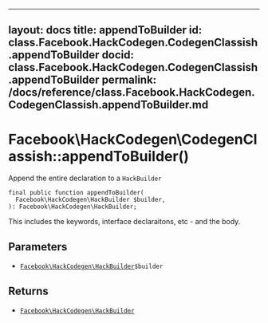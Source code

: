 
***

layout: docs
title: appendToBuilder
id: class.Facebook.HackCodegen.CodegenClassish.appendToBuilder
docid: class.Facebook.HackCodegen.CodegenClassish.appendToBuilder
permalink: /docs/reference/class.Facebook.HackCodegen.CodegenClassish.appendToBuilder.md
---







# Facebook\\HackCodegen\\CodegenClassish::appendToBuilder()




Append the entire declaration to a ` HackBuilder `




``` Hack
final public function appendToBuilder(
  Facebook\HackCodegen\HackBuilder $builder,
): Facebook\HackCodegen\HackBuilder;
```




This includes the keywords, interface declaraitons, etc - and the
body.




## Parameters




- [` Facebook\HackCodegen\HackBuilder `](<class.Facebook.HackCodegen.HackBuilder.md>)`` $builder ``




## Returns




+ [` Facebook\HackCodegen\HackBuilder `](<class.Facebook.HackCodegen.HackBuilder.md>)
